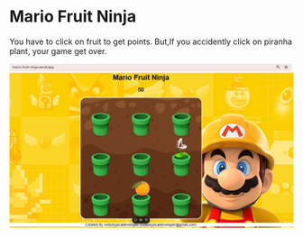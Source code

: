 # Mario Fruit Ninja
You have to click on fruit to get points.
But,If you accidently click on piranha plant, your game get over.


![LiveGameImg](LiveGameImg.jpg)


